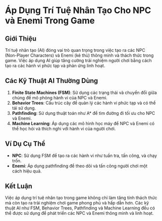 # Áp Dụng Trí Tuệ Nhân Tạo Cho NPC và Enemi Trong Game

## Giới Thiệu
Trí tuệ nhân tạo (AI) đóng vai trò quan trọng trong việc tạo ra các NPC (Non-Player Characters) và Enemi (kẻ thù) thông minh và thách thức trong game. Việc áp dụng AI giúp tăng cường trải nghiệm người chơi bằng cách tạo ra các hành vi phức tạp và phản ứng linh hoạt.

## Các Kỹ Thuật AI Thường Dùng
1. **Finite State Machines (FSM)**: Sử dụng các trạng thái và chuyển đổi giữa chúng để mô phỏng hành vi của NPC và Enemi.
2. **Behavior Trees**: Cấu trúc cây để quản lý các hành vi phức tạp và có thể tái sử dụng.
3. **Pathfinding**: Sử dụng thuật toán như A* để tìm đường đi tối ưu cho NPC và Enemi.
4. **Machine Learning**: Áp dụng các mô hình học máy để NPC và Enemi có thể học hỏi và thích nghi với hành vi của người chơi.

## Ví Dụ Cụ Thể
- **NPC**: Sử dụng FSM để tạo ra các hành vi như tuần tra, tấn công, và chạy trốn.
- **Enemi**: Áp dụng pathfinding để theo dõi và tấn công người chơi một cách hiệu quả.

## Kết Luận
Việc áp dụng trí tuệ nhân tạo trong game không chỉ làm tăng tính thách thức mà còn tạo ra trải nghiệm chơi game phong phú và hấp dẫn hơn. Các kỹ thuật AI như FSM, Behavior Trees, Pathfinding và Machine Learning đều có thể được sử dụng để phát triển các NPC và Enemi thông minh và linh hoạt.
